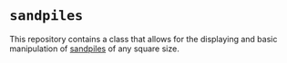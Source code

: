 # `sandpiles`
This repository contains a class that allows for the displaying and basic manipulation of [sandpiles](https://www.youtube.com/watch?v=1MtEUErz7Gg&t=0s) of any square size. 